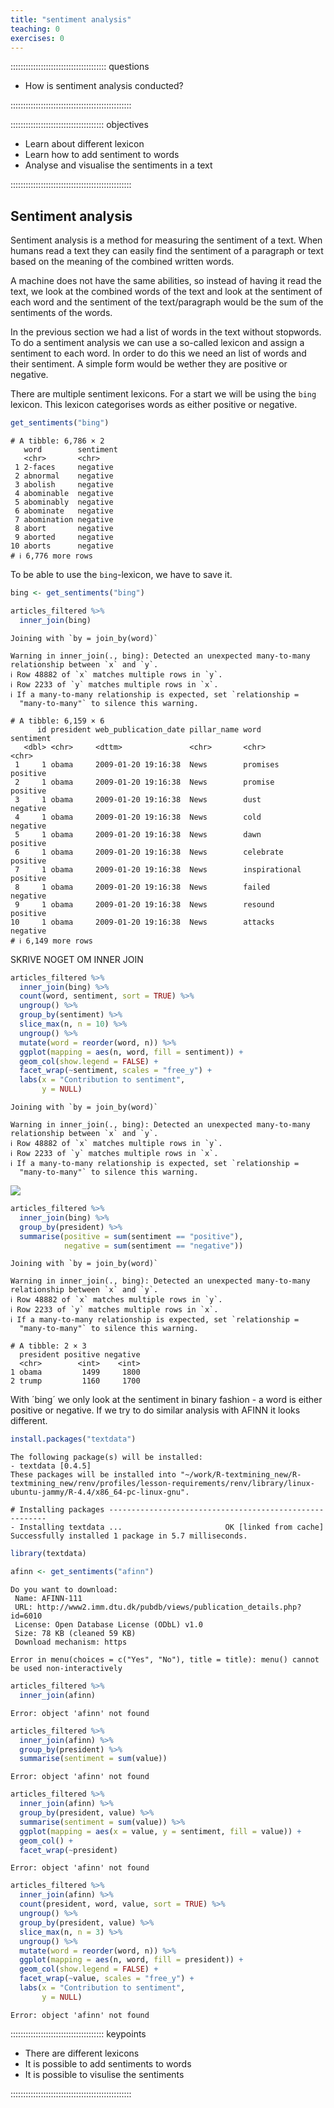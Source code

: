 ```yaml
---
title: "sentiment analysis"
teaching: 0
exercises: 0
---
```


:::::::::::::::::::::::::::::::::::::: questions 

- How is sentiment analysis conducted?

::::::::::::::::::::::::::::::::::::::::::::::::

::::::::::::::::::::::::::::::::::::: objectives

- Learn about different lexicon
- Learn how to add sentiment to words
- Analyse and visualise the sentiments in a text


::::::::::::::::::::::::::::::::::::::::::::::::



## Sentiment analysis
Sentiment analysis is a method for measuring the sentiment of a text. When humans read a text they can easily find the sentiment of a paragraph or text based on the meaning of the combined written words.

A machine does not have the same abilities, so instead of having it read the text, we look at the combined words of the text and look at the sentiment of each word and the sentiment of the text/paragraph would be the sum of the sentiments of the words.

In the previous section we had a list of words in the text without stopwords. To do a sentiment analysis we can use a so-called lexicon and assign a sentiment to each word. In order to do this we need an list of words and their sentiment. A simple form would be wether they are positive or negative.

There are multiple sentiment lexicons. For a start we will be using the `bing` lexicon. This lexicon categorises words as either positive or negative.



``` r
get_sentiments("bing")
```

``` output
# A tibble: 6,786 × 2
   word        sentiment
   <chr>       <chr>    
 1 2-faces     negative 
 2 abnormal    negative 
 3 abolish     negative 
 4 abominable  negative 
 5 abominably  negative 
 6 abominate   negative 
 7 abomination negative 
 8 abort       negative 
 9 aborted     negative 
10 aborts      negative 
# ℹ 6,776 more rows
```

To be able to use the `bing`-lexicon, we have to save it.


``` r
bing <- get_sentiments("bing")
```



``` r
articles_filtered %>% 
  inner_join(bing) 
```

``` output
Joining with `by = join_by(word)`
```

``` warning
Warning in inner_join(., bing): Detected an unexpected many-to-many relationship between `x` and `y`.
ℹ Row 48882 of `x` matches multiple rows in `y`.
ℹ Row 2233 of `y` matches multiple rows in `x`.
ℹ If a many-to-many relationship is expected, set `relationship =
  "many-to-many"` to silence this warning.
```

``` output
# A tibble: 6,159 × 6
      id president web_publication_date pillar_name word          sentiment
   <dbl> <chr>     <dttm>               <chr>       <chr>         <chr>    
 1     1 obama     2009-01-20 19:16:38  News        promises      positive 
 2     1 obama     2009-01-20 19:16:38  News        promise       positive 
 3     1 obama     2009-01-20 19:16:38  News        dust          negative 
 4     1 obama     2009-01-20 19:16:38  News        cold          negative 
 5     1 obama     2009-01-20 19:16:38  News        dawn          positive 
 6     1 obama     2009-01-20 19:16:38  News        celebrate     positive 
 7     1 obama     2009-01-20 19:16:38  News        inspirational positive 
 8     1 obama     2009-01-20 19:16:38  News        failed        negative 
 9     1 obama     2009-01-20 19:16:38  News        resound       positive 
10     1 obama     2009-01-20 19:16:38  News        attacks       negative 
# ℹ 6,149 more rows
```

SKRIVE NOGET OM INNER JOIN


``` r
articles_filtered %>% 
  inner_join(bing) %>% 
  count(word, sentiment, sort = TRUE) %>% 
  ungroup() %>% 
  group_by(sentiment) %>% 
  slice_max(n, n = 10) %>% 
  ungroup() %>% 
  mutate(word = reorder(word, n)) %>% 
  ggplot(mapping = aes(n, word, fill = sentiment)) +
  geom_col(show.legend = FALSE) +
  facet_wrap(~sentiment, scales = "free_y") +
  labs(x = "Contribution to sentiment", 
       y = NULL)
```

``` output
Joining with `by = join_by(word)`
```

``` warning
Warning in inner_join(., bing): Detected an unexpected many-to-many relationship between `x` and `y`.
ℹ Row 48882 of `x` matches multiple rows in `y`.
ℹ Row 2233 of `y` matches multiple rows in `x`.
ℹ If a many-to-many relationship is expected, set `relationship =
  "many-to-many"` to silence this warning.
```

<img src="fig/04-sentiment-rendered-unnamed-chunk-5-1.png" style="display: block; margin: auto;" />





``` r
articles_filtered %>%
  inner_join(bing) %>% 
  group_by(president) %>% 
  summarise(positive = sum(sentiment == "positive"),
            negative = sum(sentiment == "negative")) 
```

``` output
Joining with `by = join_by(word)`
```

``` warning
Warning in inner_join(., bing): Detected an unexpected many-to-many relationship between `x` and `y`.
ℹ Row 48882 of `x` matches multiple rows in `y`.
ℹ Row 2233 of `y` matches multiple rows in `x`.
ℹ If a many-to-many relationship is expected, set `relationship =
  "many-to-many"` to silence this warning.
```

``` output
# A tibble: 2 × 3
  president positive negative
  <chr>        <int>    <int>
1 obama         1499     1800
2 trump         1160     1700
```
With ´bing´ we only look at the sentiment in binary fashion - a word is either positive or negative. If we try to do similar analysis with AFINN it looks different.


``` r
install.packages("textdata")
```

``` output
The following package(s) will be installed:
- textdata [0.4.5]
These packages will be installed into "~/work/R-textmining_new/R-textmining_new/renv/profiles/lesson-requirements/renv/library/linux-ubuntu-jammy/R-4.4/x86_64-pc-linux-gnu".

# Installing packages --------------------------------------------------------
- Installing textdata ...                       OK [linked from cache]
Successfully installed 1 package in 5.7 milliseconds.
```

``` r
library(textdata)
```






``` r
afinn <- get_sentiments("afinn")
```

``` output
Do you want to download:
 Name: AFINN-111 
 URL: http://www2.imm.dtu.dk/pubdb/views/publication_details.php?id=6010 
 License: Open Database License (ODbL) v1.0 
 Size: 78 KB (cleaned 59 KB) 
 Download mechanism: https 
```

``` error
Error in menu(choices = c("Yes", "No"), title = title): menu() cannot be used non-interactively
```



``` r
articles_filtered %>% 
  inner_join(afinn) 
```

``` error
Error: object 'afinn' not found
```


``` r
articles_filtered %>%
  inner_join(afinn) %>% 
  group_by(president) %>% 
  summarise(sentiment = sum(value))
```

``` error
Error: object 'afinn' not found
```




``` r
articles_filtered %>%
  inner_join(afinn) %>% 
  group_by(president, value) %>% 
  summarise(sentiment = sum(value)) %>% 
  ggplot(mapping = aes(x = value, y = sentiment, fill = value)) +
  geom_col() + 
  facet_wrap(~president)
```

``` error
Error: object 'afinn' not found
```


``` r
articles_filtered %>% 
  inner_join(afinn) %>% 
  count(president, word, value, sort = TRUE) %>% 
  ungroup() %>% 
  group_by(president, value) %>% 
  slice_max(n, n = 3) %>% 
  ungroup() %>% 
  mutate(word = reorder(word, n)) %>% 
  ggplot(mapping = aes(n, word, fill = president)) +
  geom_col(show.legend = FALSE) +
  facet_wrap(~value, scales = "free_y") +
  labs(x = "Contribution to sentiment", 
       y = NULL)
```

``` error
Error: object 'afinn' not found
```




::::::::::::::::::::::::::::::::::::: keypoints 

- There are different lexicons
- It is possible to add sentiments to words
- It is possible to visulise the sentiments

::::::::::::::::::::::::::::::::::::::::::::::::
